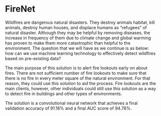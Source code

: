 # FireNet

Wildfires are dangerous natural disasters. They destroy animals habitat, kill animals, destroy human houses, and displace humans as “refugees” of natural disaster. Although they may be helpful by removing diseases, the increase in frequency of them due to climate change and global warming has proven to make them more catastrophic than helpful to the environment. The question that we will have as we continue is as below: how can we use machine learning technology to effectively detect wildfires based on pre-existing data?

The main purpose of this solution is to alert fire lookouts early on about fires. There are not sufficient number of fire lookouts to make sure that there is no fire in every meter square of the natural environment. For that reason, they could use this solution to aid the process. Fire lookouts are the main clients, however, other individuals could still use this solution as a way to detect fire in buildings and other types of environments.

The solution is a convolutional neural network that achieves a final validation accuracy of 91.18% and a final AUC score of 94.76%.
